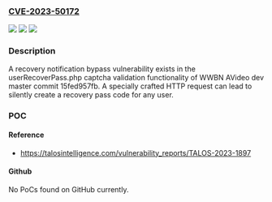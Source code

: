 ### [CVE-2023-50172](https://cve.mitre.org/cgi-bin/cvename.cgi?name=CVE-2023-50172)
![](https://img.shields.io/static/v1?label=Product&message=AVideo&color=blue)
![](https://img.shields.io/static/v1?label=Version&message=%3D%20dev%20master%20commit%2015fed957fb%20&color=brighgreen)
![](https://img.shields.io/static/v1?label=Vulnerability&message=CWE-640%3A%20Weak%20Password%20Recovery%20Mechanism%20for%20Forgotten%20Password&color=brighgreen)

### Description

A recovery notification bypass vulnerability exists in the userRecoverPass.php captcha validation functionality of WWBN AVideo dev master commit 15fed957fb. A specially crafted HTTP request can lead to silently create a recovery pass code for any user.

### POC

#### Reference
- https://talosintelligence.com/vulnerability_reports/TALOS-2023-1897

#### Github
No PoCs found on GitHub currently.

